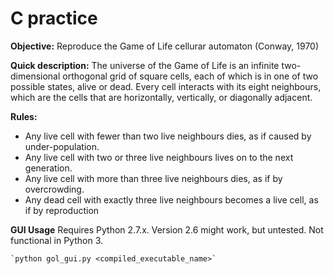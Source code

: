 C practice
============

**Objective:** Reproduce the Game of Life cellurar automaton (Conway, 1970)

**Quick description:** The universe of the Game of Life is an infinite two-dimensional orthogonal grid of square cells, each of which is in one of two possible states, alive or dead. Every cell interacts with its eight neighbours, which are the cells that are horizontally, vertically, or diagonally adjacent.

**Rules:**

- Any live cell with fewer than two live neighbours dies, as if caused by under-population.
- Any live cell with two or three live neighbours lives on to the next generation.
- Any live cell with more than three live neighbours dies, as if by overcrowding.
- Any dead cell with exactly three live neighbours becomes a live cell, as if by reproduction


**GUI Usage**
Requires Python 2.7.x. Version 2.6 might work, but untested. Not functional in Python 3.

	`python gol_gui.py <compiled_executable_name>`

